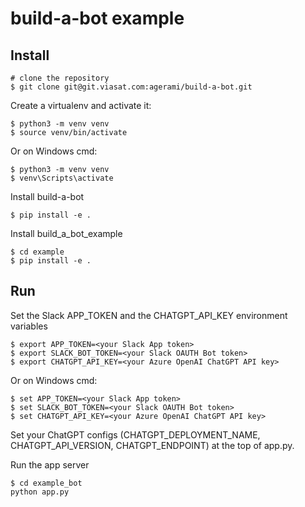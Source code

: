 # build-a-bot example


## Install

```
# clone the repository
$ git clone git@git.viasat.com:agerami/build-a-bot.git
```
Create a virtualenv and activate it:
```
$ python3 -m venv venv
$ source venv/bin/activate
```
Or on Windows cmd:
```
$ python3 -m venv venv
$ venv\Scripts\activate
```
Install build-a-bot
```
$ pip install -e .
```
Install build_a_bot_example
```
$ cd example
$ pip install -e .
```

## Run
Set the Slack APP_TOKEN and the CHATGPT_API_KEY environment variables
```
$ export APP_TOKEN=<your Slack App token>
$ export SLACK_BOT_TOKEN=<your Slack OAUTH Bot token>
$ export CHATGPT_API_KEY=<your Azure OpenAI ChatGPT API key>
```
Or on Windows cmd:
```
$ set APP_TOKEN=<your Slack App token>
$ set SLACK_BOT_TOKEN=<your Slack OAUTH Bot token>
$ set CHATGPT_API_KEY=<your Azure OpenAI ChatGPT API key>
```
Set your ChatGPT configs (CHATGPT_DEPLOYMENT_NAME, CHATGPT_API_VERSION, CHATGPT_ENDPOINT) at the top of app.py.

Run the app server
```
$ cd example_bot
python app.py
```